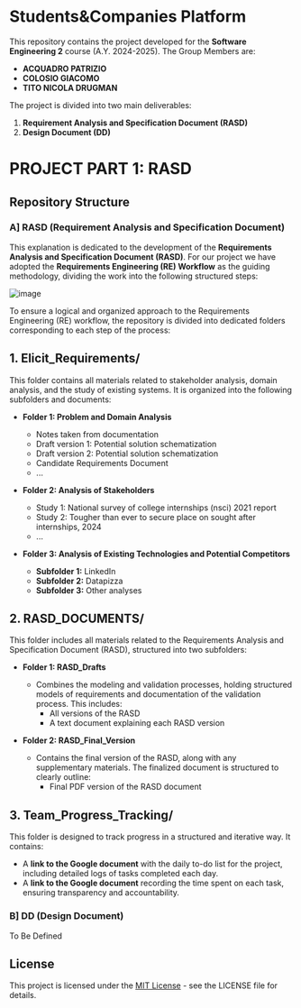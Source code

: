 # Students&Companies Platform 
This repository contains the project developed for the **Software Engineering 2** course (A.Y. 2024-2025). The Group Members are: 
- **ACQUADRO PATRIZIO**
- **COLOSIO GIACOMO**
- **TITO NICOLA DRUGMAN**


The project is divided into two main deliverables:
1. **Requirement Analysis and Specification Document (RASD)**
2. **Design Document (DD)**

# PROJECT PART 1: RASD
## Repository Structure
### A] RASD (Requirement Analysis and Specification Document)
This explanation is dedicated to the development of the **Requirements Analysis and Specification Document (RASD)**. For our project we have adopted the **Requirements Engineering (RE) Workflow** as the guiding methodology, dividing the work into the following structured steps:

![image](https://github.com/user-attachments/assets/8d2f66a8-9068-42cb-84a3-c8d3ead98629)

To ensure a logical and organized approach to the Requirements Engineering (RE) workflow, the repository is divided into dedicated folders corresponding to each step of the process:


## **1. Elicit_Requirements/**

This folder contains all materials related to stakeholder analysis, domain analysis, and the study of existing systems. It is organized into the following subfolders and documents:

- **Folder 1: Problem and Domain Analysis**
  - Notes taken from documentation
  - Draft version 1: Potential solution schematization
  - Draft version 2: Potential solution schematization
  - Candidate Requirements Document
  - ...



- **Folder 2: Analysis of Stakeholders**
  - Study 1: National survey of college internships (nsci) 2021 report
  - Study 2: Tougher than ever to secure place on sought after internships, 2024
  - ...

- **Folder 3: Analysis of Existing Technologies and Potential Competitors**
  - **Subfolder 1:** LinkedIn
  - **Subfolder 2:** Datapizza
  - **Subfolder 3:** Other analyses



## **2. RASD_DOCUMENTS/**

This folder includes all materials related to the Requirements Analysis and Specification Document (RASD), structured into two subfolders:

- **Folder 1: RASD_Drafts**
  - Combines the modeling and validation processes, holding structured models of requirements and documentation of the validation process. This includes:
    - All versions of the RASD
    - A text document explaining each RASD version

- **Folder 2: RASD_Final_Version**
  - Contains the final version of the RASD, along with any supplementary materials. The finalized document is structured to clearly outline:
    - Final PDF version of the RASD document



## **3. Team_Progress_Tracking/**

This folder is designed to track progress in a structured and iterative way. It contains:

- A **link to the Google document** with the daily to-do list for the project, including detailed logs of tasks completed each day.
- A **link to the Google document** recording the time spent on each task, ensuring transparency and accountability.



### B] DD (Design Document)
To Be Defined





## License

This project is licensed under the [MIT License](LICENSE) - see the LICENSE file for details.
